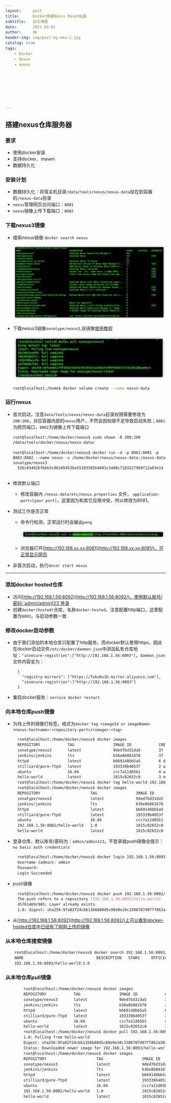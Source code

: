 ```yaml
---
layout:     post
title:      Docker搭建Nexus Maven私服
subtitle:   日志清理
date:       2021-04-01
author:     dm
header-img: img/post-bg-mma-2.jpg
catalog: true
tags:
    - Docker
	- Nexus
	- maven







---
```


## 搭建nexus仓库服务器

### 要求

- 使用docker安装
- 支持docker、maven
- 数据持久化

### 安装计划

- 数据持久化：将宿主机目录`/data/tools/nexus/nexus-data`挂在到容器的`/nexus-data`目录
- `nexus`管理网页访问端口：`8081`
- `nexus`镜像上传下载端口：`8082`

### 下载nexus3镜像

- 搜索nexus镜像 `docker search nexus`

  ![docker 搜索 nexus 镜像](https://raw.githubusercontent.com/DongMing0103/MarkdownCloudImage/master/data/docker%E6%90%9C%E7%B4%A2nexus.jpg)

  

- 下载nexus3镜像`sonatype/nexus3`,该镜像[使用教程](https://hub.docker.com/r/sonatype/nexus3/)

  ![docker下载nexus](https://raw.githubusercontent.com/DongMing0103/MarkdownCloudImage/master/data/docker%E4%B8%8B%E8%BD%BDnexus.jpg)
  
  ```bash
  root@localhost:/home$ docker volume create --name nexus-data
  ```

### 运行nexus

- 首次启动，注意`data/tools/nexus/nexus-data`目录权限需要修改为`200:200`，对应容器内部的`nexus`用户，不然会因权限不足导致启动失败；`8081`为网页端口，`8082`为镜像上传下载端口

  ```
  root@localhost:/home/docker/nexus$ sudo chown -R 200:200 /data/tools/docker/nexus/nexus-data/		
    
  root@localhost:/home/docker/nexus$ docker run -d -p 8081:8081 -p 8082:8082 --name nexus -v /home/docker/nexus/nexus-data:/nexus-data sonatype/nexus3
    526c03402bf6bb3c86105453be55203365b4491c3448c7183227968f12a03e14
    
  ```
  
- 修改默认端口

  - 修改容器内 `/nexus-data/etc/nexus.properties` 文件， `application-port=[your port]`，这里因为和其它应用冲突，所以修改为8081。

- 测试工作是否正常

  - 命令行检测，正常运行时会输出`pong`

    ![](https://raw.githubusercontent.com/DongMing0103/MarkdownCloudImage/master/data/%E6%9F%A5%E7%9C%8Bnexus%E6%98%AF%E5%90%A6%E5%90%AF%E5%8A%A8%E6%88%90%E5%8A%9F.jpg)

    

  - 浏览器打开[http://192.168.xx.xx:8081](http://192.168.xx.xx:8081/)，可正常显示网页

- 非首次启动，执行`docer start nexus`







---

### 添加docker hosted仓库

- 访问[http://192.168.1.56:8092](http://192.168.1.56:8092/)，使用默认账号/密码:`admin/admin123`登录
- 创建`docker(hosted)`仓库，名称`docker-hosted`，注意配置http端口，这里配置为`8093`，与启动参数一致

### 修改docker启动参数

- 由于我们添加的本地仓库只配置了http服务，而docker默认使用https，因此在docker启动文件`/etc/docker/daemon.json`中添加私有仓库地址：`"insecure-registries":["http://192.168.1.56:8093"]`，`daemon.json`文件内容变为：

  ```visual basic
    {
      "registry-mirrors": ["https://7uko0u1b.mirror.aliyuncs.com"],
      "insecure-registries":["http://192.168.1.56:8093"]
    }
  ```

- 重启docker服务：`service docker restart`

### 向本地仓库push镜像

- 为待上传的镜像打标签，格式为`docker tag <imageId or imageName> <nexus-hostname>:<repository-port>/<image>:<tag>`

  ```bash
    root@localhost:/home/docker/nexus$ docker images
    REPOSITORY            TAG                 IMAGE ID            CREATED             SIZE
    sonatype/nexus3       latest              9ded7bd31da5        37 hours ago        480MB
    jenkins/jenkins       lts                 b36e8b881678        37 hours ago        810MB
    httpd                 latest              b669148bb5a5        6 days ago          177MB
    stilliard/pure-ftpd   latest              193339b4053f        2 weeks ago         439MB
    ubuntu                16.04               ccc7a11d65b1        4 weeks ago         120MB
    hello-world           latest              1815c82652c0        3 months ago        1.84kB
    root@localhost:/home/docker/nexus$ docker tag hello-world 192.168.1.56:8093/hello-world:1.0
    root@localhost:/home/docker/nexus$ docker images
    REPOSITORY                      TAG                 IMAGE ID            CREATED             SIZE
    sonatype/nexus3                 latest              9ded7bd31da5        37 hours ago        480MB
    jenkins/jenkins                 lts                 b36e8b881678        37 hours ago        810MB
    httpd                           latest              b669148bb5a5        6 days ago          177MB
    stilliard/pure-ftpd             latest              193339b4053f        2 weeks ago         439MB
    ubuntu                          16.04               ccc7a11d65b1        4 weeks ago         120MB
    192.168.1.56:8082/hello-world   1.0                 1815c82652c0        3 months ago        1.84kB
    hello-world                     latest              1815c82652c0        3 months ago        1.84kB
  ```

- 登录仓库，默认账号/密码为：`admin/admin123`，不登录就push镜像会提示：`no basic auth credentials`

  ```bash
    root@localhost:/home/docker/nexus$ docker login 192.168.1.56:8093
    Username (admin): admin
    Password: 
    Login Succeeded
  ```

- push镜像

  ```bash
    root@localhost:/home/docker/nexus$ docker push 192.168.1.56:8082/hello-world:1.0
    The push refers to a repository [192.168.1.56:8093/hello-world]
    45761469c965: Layer already exists 
    1.0: digest: sha256:9fa82f24cbb11b6b80d5c88e0e10c3306707d97ff862a3018f22f9b49cef303a size: 524
  ```

- 从[http://192.168.1.56:8092](http://192.168.1.56:8092/)上可以看到docker-hosted仓库中已经有了刚刚上传的镜像

### 从本地仓库搜索镜像

```bash
	root@localhost:/home/docker/nexus$ docker search 192.168.1.56:8093/hello
	NAME                                DESCRIPTION   STARS     OFFICIAL   AUTOMATED
	192.168.1.56:8093/hello-world:1.0  
```

### 从本地仓库pull镜像

```bash
		root@localhost:/home/docker/nexus$ docker images
		REPOSITORY            TAG                 IMAGE ID            CREATED             SIZE
		sonatype/nexus3       latest              9ded7bd31da5        37 hours ago        480MB
		jenkins/jenkins       lts                 b36e8b881678        37 hours ago        810MB
		httpd                 latest              b669148bb5a5        6 days ago          177MB
		stilliard/pure-ftpd   latest              193339b4053f        2 weeks ago         439MB
		ubuntu                16.04               ccc7a11d65b1        4 weeks ago         120MB
		hello-world           latest              1815c82652c0        3 months ago        1.84kB
		root@localhost:/home/docker/nexus$ docker pull 192.168.1.56:8093/hello-world:1.0
		1.0: Pulling from hello-world
		Digest: sha256:9fa82f24cbb11b6b80d5c88e0e10c3306707d97ff862a3018f22f9b49cef303a
		Status: Downloaded newer image for 192.168.1.56:8093/hello-world:1.0
		root@localhost:/home/docker/nexus$ docker images
		REPOSITORY                      TAG                 IMAGE ID            CREATED             SIZE
		sonatype/nexus3                 latest              9ded7bd31da5        37 hours ago        480MB
		jenkins/jenkins                 lts                 b36e8b881678        37 hours ago        810MB
		httpd                           latest              b669148bb5a5        6 days ago          177MB
		stilliard/pure-ftpd             latest              193339b4053f        2 weeks ago         439MB
		ubuntu                          16.04               ccc7a11d65b1        4 weeks ago         120MB
		192.168.1.56:8082/hello-world   1.0                 1815c82652c0        3 months ago        1.84kB
		hello-world                     latest              1815c82652c0        3 months ago        1.84kB
```